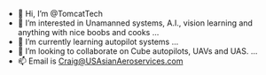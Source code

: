 - 👋 Hi, I’m @TomcatTech
- 👀 I’m interested in Unamanned systems, A.I., vision learning and anything with nice boobs and cooks ...
- 🌱 I’m currently learning autopilot systems ...
- 💞️ I’m looking to collaborate on Cube autopilots, UAVs and UAS. ...
- 📫 Email is Craig@USAsianAeroservices.com
<!---
TomcatTech/TomcatTech is a ✨ special ✨ repository because its `README.md` (this file) appears on your GitHub profile.
You can click the Preview link to take a look at your changes.
--->
